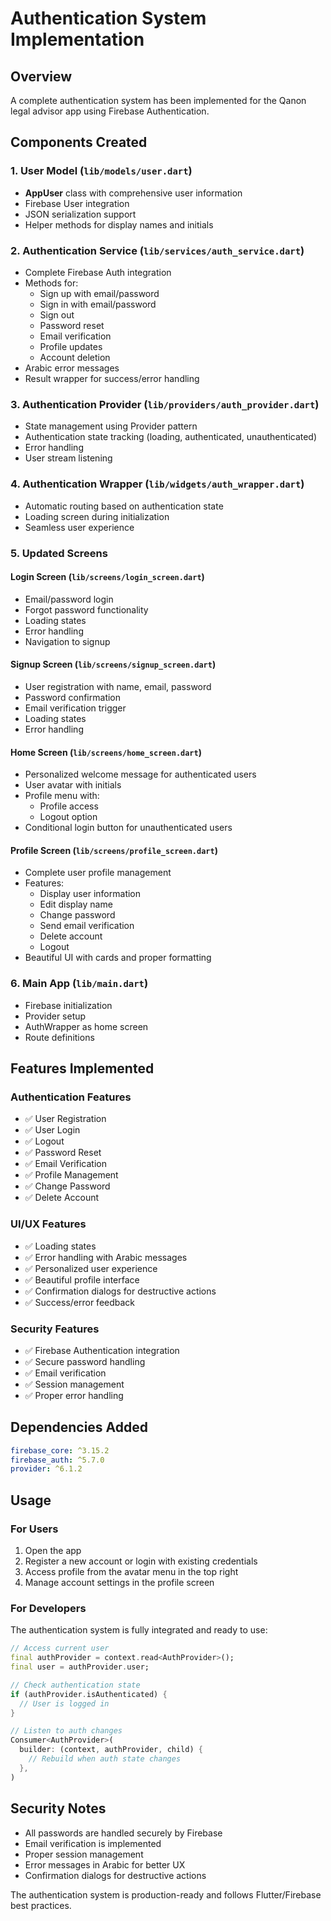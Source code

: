 # Authentication System Implementation

## Overview
A complete authentication system has been implemented for the Qanon legal advisor app using Firebase Authentication.

## Components Created

### 1. User Model (`lib/models/user.dart`)
- **AppUser** class with comprehensive user information
- Firebase User integration
- JSON serialization support
- Helper methods for display names and initials

### 2. Authentication Service (`lib/services/auth_service.dart`)
- Complete Firebase Auth integration
- Methods for:
  - Sign up with email/password
  - Sign in with email/password
  - Sign out
  - Password reset
  - Email verification
  - Profile updates
  - Account deletion
- Arabic error messages
- Result wrapper for success/error handling

### 3. Authentication Provider (`lib/providers/auth_provider.dart`)
- State management using Provider pattern
- Authentication state tracking (loading, authenticated, unauthenticated)
- Error handling
- User stream listening

### 4. Authentication Wrapper (`lib/widgets/auth_wrapper.dart`)
- Automatic routing based on authentication state
- Loading screen during initialization
- Seamless user experience

### 5. Updated Screens

#### Login Screen (`lib/screens/login_screen.dart`)
- Email/password login
- Forgot password functionality
- Loading states
- Error handling
- Navigation to signup

#### Signup Screen (`lib/screens/signup_screen.dart`)
- User registration with name, email, password
- Password confirmation
- Email verification trigger
- Loading states
- Error handling

#### Home Screen (`lib/screens/home_screen.dart`)
- Personalized welcome message for authenticated users
- User avatar with initials
- Profile menu with:
  - Profile access
  - Logout option
- Conditional login button for unauthenticated users

#### Profile Screen (`lib/screens/profile_screen.dart`)
- Complete user profile management
- Features:
  - Display user information
  - Edit display name
  - Change password
  - Send email verification
  - Delete account
  - Logout
- Beautiful UI with cards and proper formatting

### 6. Main App (`lib/main.dart`)
- Firebase initialization
- Provider setup
- AuthWrapper as home screen
- Route definitions

## Features Implemented

### Authentication Features
- ✅ User Registration
- ✅ User Login
- ✅ Logout
- ✅ Password Reset
- ✅ Email Verification
- ✅ Profile Management
- ✅ Change Password
- ✅ Delete Account

### UI/UX Features
- ✅ Loading states
- ✅ Error handling with Arabic messages
- ✅ Personalized user experience
- ✅ Beautiful profile interface
- ✅ Confirmation dialogs for destructive actions
- ✅ Success/error feedback

### Security Features
- ✅ Firebase Authentication integration
- ✅ Secure password handling
- ✅ Email verification
- ✅ Session management
- ✅ Proper error handling

## Dependencies Added
```yaml
firebase_core: ^3.15.2
firebase_auth: ^5.7.0
provider: ^6.1.2
```

## Usage

### For Users
1. Open the app
2. Register a new account or login with existing credentials
3. Access profile from the avatar menu in the top right
4. Manage account settings in the profile screen

### For Developers
The authentication system is fully integrated and ready to use:

```dart
// Access current user
final authProvider = context.read<AuthProvider>();
final user = authProvider.user;

// Check authentication state
if (authProvider.isAuthenticated) {
  // User is logged in
}

// Listen to auth changes
Consumer<AuthProvider>(
  builder: (context, authProvider, child) {
    // Rebuild when auth state changes
  },
)
```

## Security Notes
- All passwords are handled securely by Firebase
- Email verification is implemented
- Proper session management
- Error messages in Arabic for better UX
- Confirmation dialogs for destructive actions

The authentication system is production-ready and follows Flutter/Firebase best practices.


